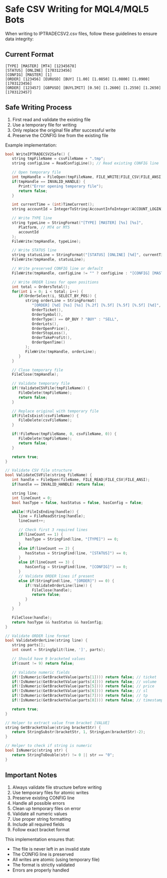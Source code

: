 # Safe CSV Writing for MQL4/MQL5 Bots

When writing to IPTRADECSV2.csv files, follow these guidelines to ensure data integrity:

## Current Format

```
[TYPE] [MASTER] [MT4] [12345678]
[STATUS] [ONLINE] [1703123456]
[CONFIG] [MASTER] [1]
[ORDER] [123456] [EURUSD] [BUY] [1.00] [1.0850] [1.0800] [1.0900] [1703123456]
[ORDER] [123457] [GBPUSD] [BUYLIMIT] [0.50] [1.2600] [1.2550] [1.2650] [1703123457]
```

## Safe Writing Process

1. First read and validate the existing file
2. Use a temporary file for writing
3. Only replace the original file after successful write
4. Preserve the CONFIG line from the existing file

Example implementation:

```cpp
bool WriteIPTRADECSV2Safe() {
   string tmpFileName = csvFileName + ".tmp";
   string configLine = ReadConfigLine(); // Read existing CONFIG line

   // Open temporary file
   int tmpHandle = FileOpen(tmpFileName, FILE_WRITE|FILE_CSV|FILE_ANSI);
   if(tmpHandle == INVALID_HANDLE) {
      Print("Error opening temporary file");
      return false;
   }

   int currentTime = (int)TimeCurrent();
   string accountId = IntegerToString(AccountInfoInteger(ACCOUNT_LOGIN));

   // Write TYPE line
   string typeLine = StringFormat("[TYPE] [MASTER] [%s] [%s]",
      Platform, // MT4 or MT5
      accountId
   );
   FileWrite(tmpHandle, typeLine);

   // Write STATUS line
   string statusLine = StringFormat("[STATUS] [ONLINE] [%d]", currentTime);
   FileWrite(tmpHandle, statusLine);

   // Write preserved CONFIG line or default
   FileWrite(tmpHandle, configLine != "" ? configLine : "[CONFIG] [MASTER] [1]");

   // Write ORDER lines for open positions
   int total = OrdersTotal();
   for(int i = 0; i < total; i++) {
      if(OrderSelect(i, SELECT_BY_POS)) {
         string orderLine = StringFormat(
            "[ORDER] [%d] [%s] [%s] [%.2f] [%.5f] [%.5f] [%.5f] [%d]",
            OrderTicket(),
            OrderSymbol(),
            OrderType() == OP_BUY ? "BUY" : "SELL",
            OrderLots(),
            OrderOpenPrice(),
            OrderStopLoss(),
            OrderTakeProfit(),
            OrderOpenTime()
         );
         FileWrite(tmpHandle, orderLine);
      }
   }

   // Close temporary file
   FileClose(tmpHandle);

   // Validate temporary file
   if(!ValidateCSVFile(tmpFileName)) {
      FileDelete(tmpFileName);
      return false;
   }

   // Replace original with temporary file
   if(FileIsExist(csvFileName)) {
      FileDelete(csvFileName);
   }

   if(!FileMove(tmpFileName, 0, csvFileName, 0)) {
      FileDelete(tmpFileName);
      return false;
   }

   return true;
}

// Validate CSV file structure
bool ValidateCSVFile(string fileName) {
   int handle = FileOpen(fileName, FILE_READ|FILE_CSV|FILE_ANSI);
   if(handle == INVALID_HANDLE) return false;

   string line;
   int lineCount = 0;
   bool hasType = false, hasStatus = false, hasConfig = false;

   while(!FileIsEnding(handle)) {
      line = FileReadString(handle);
      lineCount++;

      // Check first 3 required lines
      if(lineCount == 1) {
         hasType = StringFind(line, "[TYPE]") == 0;
      }
      else if(lineCount == 2) {
         hasStatus = StringFind(line, "[STATUS]") == 0;
      }
      else if(lineCount == 3) {
         hasConfig = StringFind(line, "[CONFIG]") == 0;
      }
      // Validate ORDER lines if present
      else if(StringFind(line, "[ORDER]") == 0) {
         if(!ValidateOrderLine(line)) {
            FileClose(handle);
            return false;
         }
      }
   }

   FileClose(handle);
   return hasType && hasStatus && hasConfig;
}

// Validate ORDER line format
bool ValidateOrderLine(string line) {
   string parts[];
   int count = StringSplit(line, ']', parts);

   // Should have 9 bracketed values
   if(count != 9) return false;

   // Validate numeric fields
   if(!IsNumeric(GetBracketValue(parts[1]))) return false; // ticket
   if(!IsNumeric(GetBracketValue(parts[4]))) return false; // volume
   if(!IsNumeric(GetBracketValue(parts[5]))) return false; // price
   if(!IsNumeric(GetBracketValue(parts[6]))) return false; // sl
   if(!IsNumeric(GetBracketValue(parts[7]))) return false; // tp
   if(!IsNumeric(GetBracketValue(parts[8]))) return false; // timestamp

   return true;
}

// Helper to extract value from bracket [VALUE]
string GetBracketValue(string bracketStr) {
   return StringSubstr(bracketStr, 1, StringLen(bracketStr)-2);
}

// Helper to check if string is numeric
bool IsNumeric(string str) {
   return StringToDouble(str) != 0 || str == "0";
}
```

## Important Notes

1. Always validate file structure before writing
2. Use temporary files for atomic writes
3. Preserve existing CONFIG line
4. Handle all possible errors
5. Clean up temporary files on error
6. Validate all numeric values
7. Use proper string formatting
8. Include all required fields
9. Follow exact bracket format

This implementation ensures that:
- The file is never left in an invalid state
- The CONFIG line is preserved
- All writes are atomic (using temporary file)
- The format is strictly validated
- Errors are properly handled
